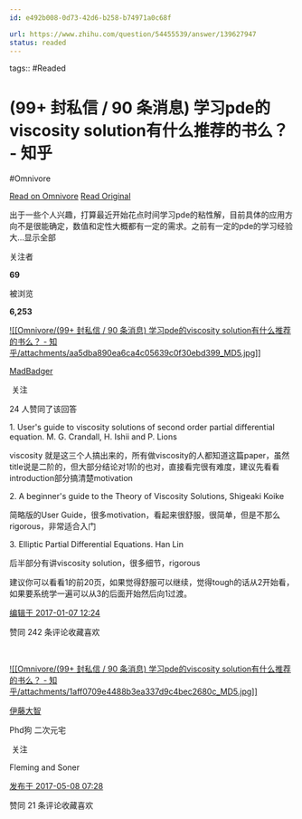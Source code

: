 ```yaml
---
id: e492b008-0d73-42d6-b258-b74971a0c68f

url: https://www.zhihu.com/question/54455539/answer/139627947
status: readed
---
```



tags::  #Readed 

# (99+ 封私信 / 90 条消息) 学习pde的viscosity solution有什么推荐的书么？ - 知乎
#Omnivore

[Read on Omnivore](https://omnivore.app/me/99-90-pde-viscosity-solution-18f49474915)
[Read Original](https://www.zhihu.com/question/54455539/answer/139627947)

出于一些个人兴趣，打算最近开始花点时间学习pde的粘性解，目前具体的应用方向不是很能确定，数值和定性大概都有一定的需求。之前有一定的pde的学习经验大…显示全部 ​

关注者

**69**

被浏览

**6,253**

[![[Omnivore/(99+ 封私信 / 90 条消息) 学习pde的viscosity solution有什么推荐的书么？ - 知乎/attachments/aa5dba890ea6ca4c05639c0f30ebd399_MD5.jpg]]](https://www.zhihu.com/people/chen-ke-49-35)

[MadBadger](https://www.zhihu.com/people/chen-ke-49-35)

​ 关注

24 人赞同了该回答

1\. User's guide to viscosity solutions of second order partial differential equation. M. G. Crandall, H. Ishii and P. Lions

viscosity 就是这三个人搞出来的，所有做viscosity的人都知道这篇paper，虽然title说是二阶的，但大部分结论对1阶的也对，直接看完很有难度，建议先看看introduction部分搞清楚motivation

2\. A beginner's guide to the Theory of Viscosity Solutions, Shigeaki Koike

简略版的User Guide，很多motivation，看起来很舒服，很简单，但是不那么rigorous，非常适合入门

3\. Elliptic Partial Differential Equations. Han Lin

后半部分有讲viscosity solution，很多细节，rigorous

建议你可以看看1的前20页，如果觉得舒服可以继续，觉得tough的话从2开始看，如果要系统学一遍可以从3的后面开始然后向1过渡。

[编辑于 2017-01-07 12:24](https://www.zhihu.com/question/54455539/answer/139627947)

​赞同 24​​2 条评论​收藏​喜欢

​

[![[Omnivore/(99+ 封私信 / 90 条消息) 学习pde的viscosity solution有什么推荐的书么？ - 知乎/attachments/1aff0709e4488b3ea337d9c4bec2680c_MD5.jpg]]](https://www.zhihu.com/people/guo-yang-48-34)

[伊藤大智](https://www.zhihu.com/people/guo-yang-48-34)

Phd狗 二次元宅

​ 关注

Fleming and Soner

[发布于 2017-05-08 07:28](https://www.zhihu.com/question/54455539/answer/166253622)

​赞同 2​​1 条评论​收藏​喜欢

​


